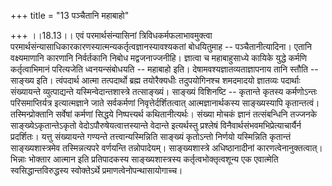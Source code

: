 +++
title = "13 पञ्चैतानि महाबाहो"

+++
।।18.13।। एवं परमार्थसंन्यासिनां त्रिविधकर्मफलाभावमुक्त्वा
परमार्थसंन्यासाधिकारकारणस्यात्मन्यकर्तृत्वज्ञानस्यावश्यकतां बोधयितुमाह
-- पञ्चैतानीत्यादिना। एतानि वक्ष्यमाणानि कारणानि निर्वर्तकानि निबोध
मद्वजनाज्जनीहि। ज्ञात्वा च महाबाहुसाध्ये कायिके युद्धे कर्मणि
कर्तृत्वाभिमानं परित्यजेति ध्वनयन्संबोधयति -- महाबाहो इति।
देषामवश्यज्ञातव्यताज्ञापनाय तानि स्तौति -- साङ्ख्य इति। त्वंपदार्थ आत्मा
तत्पदार्थो ब्रह्म तयोरैक्यधीः तदुपयोगिनश्च शमदमादयो ज्ञातव्यः पदार्थाः
संख्यायन्ते व्युत्पाद्यन्ते यस्मिन्वेदान्तशास्त्रे तत्साङ्ख्यं। साङ्ख्यं
विशिनष्टि -- कृतान्ते कृतस्य कर्मणोऽन्तः परिसमाप्तिर्यत्र इत्यात्मज्ञाने
जाते सर्वकर्मणां निवृत्तेर्दर्शितत्वात् आत्मज्ञानार्थकस्य साङ्ख्यस्यापि
कृतान्तत्वं। तस्मिन्प्रोक्तानि सर्वेषां कर्मणां सिद्धये निष्पत्त्यर्थ
कथितानीत्यर्थः। संख्या मोचकं ज्ञानं तत्संबन्धिनि तज्जनके
साङ्ख्येऽकृतान्तेऽकृतो वेदोऽपौरुषेयत्वात्तस्यान्ते वेदान्ते इत्यर्थस्तु
प्रश्लेषं विनैवार्थसंभवमभिप्रेत्याचार्यैर्न प्रदर्शितः। यत्तु
संख्यायन्ते गण्यन्ते तत्त्वान्यस्मिन्निति साङ्ख्यं कृतोऽन्तो निर्णयो
यस्मिन्निति कृतान्तं साङ्ख्यशास्त्रमेव तस्मिन्नत्यपरे वर्णयन्ति
तन्नोपादेयम्। साङ्ख्यशास्त्रे अधिष्ठानादीनां कारणत्वेनानुक्तत्वात्।
भिन्नाः भोक्तार आत्मान इति प्रतिपादकस्य साङ्ख्यशास्त्रस्य
कर्तृत्वभोक्तृत्वशून्य एक एवात्मेति स्वसिद्धान्तविरुद्धस्य स्वोक्तेऽर्थे
प्रमाणत्वेनोपन्थासायोगाच्च।
